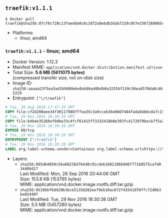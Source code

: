 ## `traefik:v1.1.1`

```console
$ docker pull traefik@sha256:07cf8c720c13faedda0c6c3d72a0ebdb3dab7219c957e3367260885e48af00c5
```

-	Platforms:
	-	linux; amd64

### `traefik:v1.1.1` - linux; amd64

-	Docker Version: 1.12.3
-	Manifest MIME: `application/vnd.docker.distribution.manifest.v2+json`
-	Total Size: **5.6 MB (5611075 bytes)**  
	(compressed transfer size, not on-disk size)
-	Image ID: `sha256:aaaaa23f5ea5a42b9d60ebe8ab0ba40bdb8e3255bf139c50ea4570da8c465229`
-	Entrypoint: `["\/traefik"]`

```dockerfile
# Tue, 30 Aug 2016 17:47:39 GMT
COPY file:cf2d208eee34f301179807ffea35c3a9cceb36e80d7484fadabbb6cda7c15bfb in /etc/ssl/certs/ 
# Tue, 29 Nov 2016 18:30:19 GMT
COPY file:b4b4e35266ef0dbe33c4fcf61415ff3325418b0e393fc41726f9becb7f5a2623 in / 
# Tue, 29 Nov 2016 18:30:19 GMT
EXPOSE 80/tcp
# Tue, 29 Nov 2016 18:30:19 GMT
ENTRYPOINT ["/traefik"]
# Tue, 29 Nov 2016 18:30:20 GMT
LABEL org.label-schema.vendor=Containous org.label-schema.url=https://traefik.io org.label-schema.name=Traefik org.label-schema.description=A modern reverse-proxy org.label-schema.version=v1.1.1 org.label-schema.docker.schema-version=1.0
```

-	Layers:
	-	`sha256:895d64059c56a06236d7b4d0c91cdeb1601186b9d6f771b0575ca7d034406d17`  
		Last Modified: Mon, 26 Sep 2016 20:44:06 GMT  
		Size: 153.8 KB (153795 bytes)  
		MIME: application/vnd.docker.image.rootfs.diff.tar.gzip
	-	`sha256:9519bbf6d429b3bce5135d282eef9eb10ac672f43541076ffc72d0b3be02440f`  
		Last Modified: Tue, 29 Nov 2016 18:30:38 GMT  
		Size: 5.5 MB (5457280 bytes)  
		MIME: application/vnd.docker.image.rootfs.diff.tar.gzip
